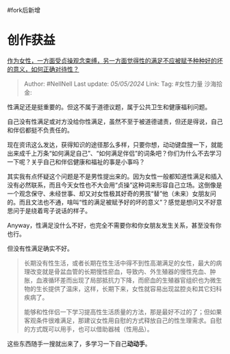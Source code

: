 #fork后新增 
# 创作获益

[作为女性，一方面受贞操观念束缚，另一方面觉得性的满足不应被赋予种种好的坏的意义，如何正确对待性？](https://www.zhihu.com/question/654861526/answer/3487681720)

> Author: #NellNell
> Last update: *05/05/2024*
> Link:
> Tag: #女性力量 
> 沙海拾金:

性满足还是挺重要的。但这不属于道德议题，属于公共卫生和健康福利问题。

自己没有性满足或对方没给你性满足，虽然不至于被道德谴责，但还是得说，自己和伴侣都挺不负责任的。

现在资讯这么发达，获得知识的途径那么多样，只要你想，动动键盘搜一下，就能出来成千上万条“如何满足自己”、“如何满足伴侣”的词条吧？你们为什么不去学习一下呢？关乎自己和伴侣健康和福祉的事是小事吗？

其实我有点怀疑这个问题是不是男性提出来的。因为女性一般都知道性满足和插入没有必然联系，而且今天女性也不大会用“贞操”这种词来形容自己立场。这倒像是一个观念保守、未经世事、却又对女性极其好奇的男孩“替”他（未来）女朋友问的。而且文法也不通，啥叫“性的满足被赋予好的坏的意义”？感觉是想问又不好意思问于是绕着弯子说话的样子。

Anyway，性满足没什么不好，也完全不需要你和你女朋友发生关系，甚至没有你也行。

但没有性满足确实不好。

> 长期没有性生活，或者长期在性生活中得不到性高潮满足的女性，最大的病理改变就是骨盆血管的长期慢性瘀血，导致内、外生殖器的慢性充血、肿胀，血液循环差而出现了局部抵抗力下降，而瘀血的生殖器官组织也为微生物的生长提供了温床，这样，长期下来，女性就容易出现盆腔炎和其它妇科疾病了。  
>   
> 能够和性伴侣一下学习提高性生活质量的方法，那是最好不过的了；但如果客观条件很难满足，那建议女性用自慰的方式释放自己的性生理需求。自慰的方式既可以用手，也可以借助器械（性用品）。

这些东西随手一搜就出来了，多学习一下自己**动动手**。
